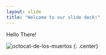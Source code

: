 ```yaml
---
layout: slide
title: "Welcome to our slide deck!"
---
```


Hello There!

![octocat-de-los-muertos](https://octodex.github.com/images/octocat-de-los-muertos.jpg)
{: .center}
